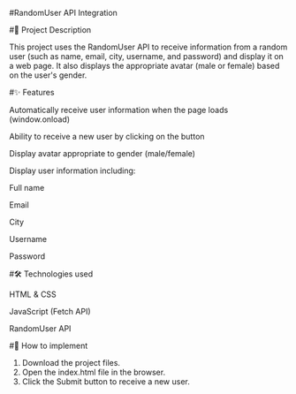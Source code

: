 #RandomUser API Integration

#📌 Project Description

This project uses the RandomUser API to receive information from a random user (such as name, email, city, username, and password) and display it on a web page. 
It also displays the appropriate avatar (male or female) based on the user's gender.

#✨ Features

Automatically receive user information when the page loads (window.onload)

Ability to receive a new user by clicking on the button

Display avatar appropriate to gender (male/female)

Display user information including:

Full name

Email

City

Username

Password

#🛠 Technologies used

HTML & CSS

JavaScript (Fetch API)

RandomUser API

#🚀 How to implement

1. Download the project files.
2. Open the index.html file in the browser.
3. Click the Submit button to receive a new user.
